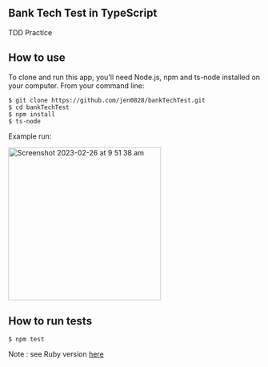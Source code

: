## Bank Tech Test in TypeScript

TDD Practice
## How to use

To clone and run this app, you'll need Node.js, npm and ts-node installed on your computer. From your command line:
```
$ git clone https://github.com/jen0828/bankTechTest.git
$ cd bankTechTest
$ npm install
$ ts-node
```
Example run:

<img width="305" alt="Screenshot 2023-02-26 at 9 51 38 am" src="https://user-images.githubusercontent.com/79845719/221403837-d997ee88-61c6-4953-82f9-fa6ed9aeeee8.png">


## How to run tests

```
$ npm test
```

Note : see Ruby version [here](https://github.com/jen0828/bank_tech_test)